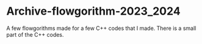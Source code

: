 # Archive-flowgorithm-2023_2024
A few flowgorithms made for a few C++ codes that I made. There is a small part of the C++ codes.
